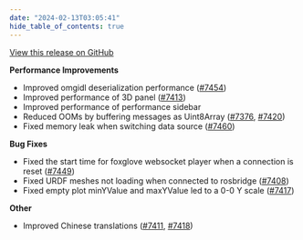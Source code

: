 ```yaml
---
date: "2024-02-13T03:05:41"
hide_table_of_contents: true
---
```

[View this release on GitHub](https://github.com/foxglove/studio/releases/tag/v1.87.0)

**Performance Improvements**
- Improved omgidl deserialization performance ([#7454](https://github.com/foxglove/studio/pull/7454))
- Improved performance of 3D panel ([#7413](https://github.com/foxglove/studio/pull/7413))
- Improved performance of performance sidebar
- Reduced OOMs by buffering messages as Uint8Array ([#7376](https://github.com/foxglove/studio/pull/7376), [#7420](https://github.com/foxglove/studio/pull/7420))
- Fixed memory leak when switching data source ([#7460](https://github.com/foxglove/studio/pull/7460))

**Bug Fixes**
- Fixed the start time for foxglove websocket player when a connection is reset ([#7449](https://github.com/foxglove/studio/pull/7449))
- Fixed URDF meshes not loading when connected to rosbridge ([#7408](https://github.com/foxglove/studio/pull/7408))
- Fixed empty plot minYValue and maxYValue led to a 0-0 Y scale ([#7417](https://github.com/foxglove/studio/pull/7417))

**Other**
- Improved Chinese translations ([#7411](https://github.com/foxglove/studio/pull/7411), [#7418](https://github.com/foxglove/studio/pull/7418))